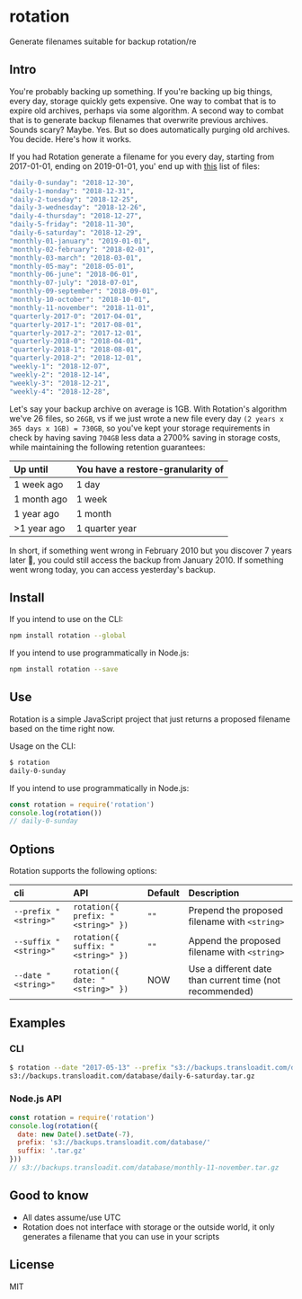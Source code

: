 # rotation
Generate filenames suitable for backup rotation/re

## Intro

You're probably backing up something. If you're backing up big things, every day, storage quickly
gets expensive. One way to combat that is to expire old archives, perhaps via some algorithm. 
A second way to combat that is to generate backup filenames that overwrite previous archives. 
Sounds scary? Maybe. Yes. But so does automatically purging old archives. You decide. Here's how it works.

If you had Rotation generate a filename for you every day, starting from 2017-01-01, ending on 2019-01-01,
you' end up with [this](https://github.com/kvz/rotation/blob/master/src/__snapshots__/rotation.test.js.snap#L4) 
list of files:

```bash
"daily-0-sunday": "2018-12-30",
"daily-1-monday": "2018-12-31",
"daily-2-tuesday": "2018-12-25",
"daily-3-wednesday": "2018-12-26",
"daily-4-thursday": "2018-12-27",
"daily-5-friday": "2018-11-30",
"daily-6-saturday": "2018-12-29",
"monthly-01-january": "2019-01-01",
"monthly-02-february": "2018-02-01",
"monthly-03-march": "2018-03-01",
"monthly-05-may": "2018-05-01",
"monthly-06-june": "2018-06-01",
"monthly-07-july": "2018-07-01",
"monthly-09-september": "2018-09-01",
"monthly-10-october": "2018-10-01",
"monthly-11-november": "2018-11-01",
"quarterly-2017-0": "2017-04-01",
"quarterly-2017-1": "2017-08-01",
"quarterly-2017-2": "2017-12-01",
"quarterly-2018-0": "2018-04-01",
"quarterly-2018-1": "2018-08-01",
"quarterly-2018-2": "2018-12-01",
"weekly-1": "2018-12-07",
"weekly-2": "2018-12-14",
"weekly-3": "2018-12-21",
"weekly-4": "2018-12-28",
```

Let's say your backup archive on average is 1GB. With Rotation's algorithm we've 26 files, so `26GB`, vs if we just wrote a new file every day `(2 years x 365 days x 1GB) = 730GB`, so you've kept your storage requirements in check by having saving `704GB` less data a 2700% saving in storage costs, while 
maintaining the following retention guarantees:

| Up until    | You have a restore-granularity of |
|:------------|:----------------------------------|
| 1 week ago  | 1 day                             |
| 1 month ago | 1 week                            |
| 1 year ago  | 1 month                           |
| >1 year ago | 1 quarter year                    |

In short, if something went wrong in February 2010 but you discover 7 years later :thinking:, you could still access the backup from January 2010. If something went wrong today, you can access yesterday's backup.

## Install

If you intend to use on the CLI:

```bash
npm install rotation --global
```

If you intend to use programmatically in Node.js:

```bash
npm install rotation --save
```

## Use

Rotation is a simple JavaScript project that just returns a proposed filename based on the time right now. 

Usage on the CLI:

```bash
$ rotation
daily-0-sunday
```

If you intend to use programmatically in Node.js:

```javascript
const rotation = require('rotation')
console.log(rotation())
// daily-0-sunday
```

## Options

Rotation supports the following options:

| cli                   | API                                | Default | Description                                              |
|:----------------------|:-----------------------------------|:--------|:---------------------------------------------------------|
| `--prefix "<string>"` | `rotation({ prefix: "<string>" })` | `""`    | Prepend the proposed filename with `<string>`            |
| `--suffix "<string>"` | `rotation({ suffix: "<string>" })` | `""`    | Append the proposed filename with `<string>`             |
| `--date "<string>"`   | `rotation({ date: "<string>" })`   | NOW     | Use a different date than current time (not recommended) |

## Examples

### CLI

```bash
$ rotation --date "2017-05-13" --prefix "s3://backups.transloadit.com/database/" --suffix ".tar.gz"
s3://backups.transloadit.com/database/daily-6-saturday.tar.gz
```

### Node.js API

```javascript
const rotation = require('rotation')
console.log(rotation({
  date: new Date().setDate(-7),
  prefix: 's3://backups.transloadit.com/database/'
  suffix: '.tar.gz'
}))
// s3://backups.transloadit.com/database/monthly-11-november.tar.gz
```

## Good to know

- All dates assume/use UTC
- Rotation does not interface with storage or the outside world, it only generates a filename that you can use in your scripts

## License

MIT
